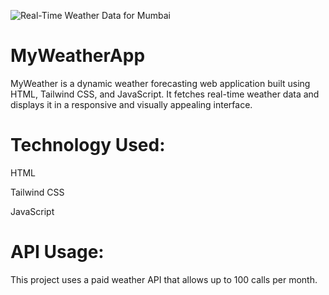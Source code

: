 ![Real-Time Weather Data for Mumbai](./assets/Screenshot%202024-09-15%20at%205.26.32 PM.png)

# MyWeatherApp

MyWeather is a dynamic weather forecasting web application built using HTML, Tailwind CSS, and JavaScript. It fetches real-time weather data and displays it in a responsive and visually appealing interface.


# Technology Used:

HTML

Tailwind CSS

JavaScript


# API Usage: 
This project uses a paid weather API that allows up to 100 calls per month. 
